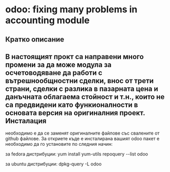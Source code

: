 # odoo: fixing many problems in accounting module

Кратко описание
-------------------------
В настоящият прокт са направени много промени за да може модула за осчетоводяване да работи с вътрешнообщностни сделки, внос от трети страни, сделки с разлика в пазарната цена и данъчната облагаема стойност и т.н., които не са предвидени като функионалности в основата версия на оригиналния проект.
Инсталация
-------------------------
необходимо е да се заменят оригиналните файлове със свалените от github файлове. За откриете къде е инсталирана вашият odoo пакет е необходимо да го установите по следния начин:

за fedora дистрибуции:
yum install yum-utils
repoquery --list odoo

за ubuntu дистрибуции:
dpkg-query -L odoo
